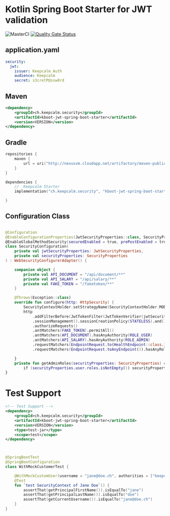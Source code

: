 # Kotlin Spring Boot Starter for JWT validation
![MasterCI](https://github.com/marzelwidmer/kboot-jwt-spring-boot-starter/workflows/MasterCI/badge.svg) [![Quality Gate Status](https://sonarcloud.io/api/project_badges/measure?project=marzelwidmer_kboot-jwt-spring-boot-starter&metric=alert_status)](https://sonarcloud.io/dashboard?id=marzelwidmer_kboot-jwt-spring-boot-starter)

## application.yaml
```yaml
security:
  jwt:
    issuer: Keepcalm Auth
    audience: Keepcalm
    secret: s3cretP@ssw0rd

```

## Maven

```xml
<dependency>
	<groupId>ch.keepcalm.security</groupId>
	<artifactId>kboot-jwt-spring-boot-starter</artifactId>
	<version>VERSION</version>
</dependency>
```

## Gradle
```kotlin
repositories {
    maven {
        url = uri("http://nexusvm.cloudapp.net/artifactory/maven-public")
    }
}

dependencies {
    //  Keepcalm Starter
    implementation("ch.keepcalm.security", "kboot-jwt-spring-boot-starter", "0.0.1-20201220.205452-1")

}
```

## Configuration Class
```kotlin

@Configuration
@EnableConfigurationProperties(JwtSecurityProperties::class, SecurityProperties::class)
@EnableGlobalMethodSecurity(securedEnabled = true, prePostEnabled = true, jsr250Enabled = true)
class SecurityConfiguration(
    private val jwtSecurityProperties: JwtSecurityProperties,
    private val securityProperties: SecurityProperties
) : WebSecurityConfigurerAdapter() {

    companion object {
        private val API_DOCUMENT = "/api/document/**"
        private val API_SALARY = "/api/salary/**"
        private val FAKE_TOKEN = "/faketoken/**"
    }

    @Throws(Exception::class)
    override fun configure(http: HttpSecurity) {
        SecurityContextHolder.setStrategyName(SecurityContextHolder.MODE_INHERITABLETHREADLOCAL)
        http
            .addFilterBefore(JwtTokenFilter(JwtTokenVerifier(jwtSecurityProperties)), UsernamePasswordAuthenticationFilter::class.java)
            .sessionManagement().sessionCreationPolicy(STATELESS).and()
            .authorizeRequests()
            .antMatchers(FAKE_TOKEN).permitAll()
            .antMatchers(API_DOCUMENT).hasAnyAuthority(ROLE_USER)
            .antMatchers(API_SALARY).hasAnyAuthority(ROLE_ADMIN)
            .requestMatchers(EndpointRequest.to(HealthEndpoint::class.java, InfoEndpoint::class.java)).permitAll()
            .requestMatchers(EndpointRequest.toAnyEndpoint()).hasAnyRole(*getAdminRoles(securityProperties).toTypedArray())

    }
    private fun getAdminRoles(securityProperties: SecurityProperties) =
        if (securityProperties.user.roles.isNotEmpty()) securityProperties.user.roles else listOf(ROLE_ACTUATOR)
}
```

# Test Support

```xml
<!-- Test Support -->
<dependency>
    <groupId>ch.keepcalm.security</groupId>
    <artifactId>kboot-jwt-spring-boot-starter</artifactId>
    <version>VERSION</version>
    <type>test-jar</type>
    <scope>test</scope>
</dependency>
```

```kotlin


@SpringBootTest
@SpringBootConfiguration
class WithMockCustomerTest {

	@WithMockCustomUser(username = "jane@doe.ch", authorities = ["keepcalm.user"], firstname = "jane", lastname = "doe")
	@Test
	fun `test SecurityContext of Jane Doe`() {
		assertThat(getPrincipalFirstName()).isEqualTo("jane")
		assertThat(getPrincipalLastName()).isEqualTo("doe")
		assertThat(getCurrentUsername()).isEqualTo("jane@doe.ch")
	}
}


```
